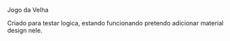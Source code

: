 Jogo da Velha

Criado para testar logica, estando funcionando pretendo adicionar material design nele.


